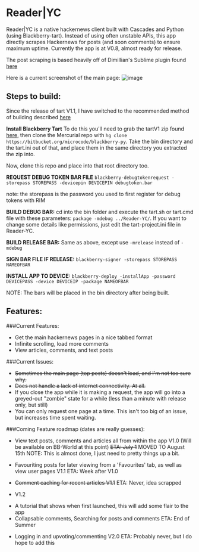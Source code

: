 Reader|YC
=========

Reader|YC is a native hackernews client built with Cascades and Python (using Blackberry-tart). Instead of using often unstable APIs, this app directly scrapes Hackernews for posts (and soon comments) to ensure maximum uptime. Currently the app is at V0.8, almost ready for release.

The post scraping is based heavily off of Dimillian's Sublime plugin found [here](https://github.com/Dimillian/Sublime-Hacker-News-Reader)

Here is a current screenshot of the main page:
![image](https://raw.github.com/krruzic/Reader-YC/master/screenshot.png)

## Steps to build:
Since the release of tart V1.1, I have switched to the recommended method of building described [here](http://hg.microcode.ca/blackberry-py/wiki/Building%20HelloWorld)


**Install Blackberry Tart**
To do this you'll need to grab the tartV1 zip found [here](http://blackberry-py.microcode.ca/downloads/), then clone the Mercurial repo with `hg clone https://bitbucket.org/microcode/blackberry-py`. Take the bin directory and the tart.ini out of that, and place them in the same directory you extracted the zip into.

Now, clone this repo and place into that root directory too.

**REQUEST DEBUG TOKEN BAR FILE**
`blackberry-debugtokenrequest -storepass STOREPASS -devicepin DEVICEPIN debugtoken.bar`

note: the storepass is the password you used to first register for debug tokens with RIM

**BUILD DEBUG BAR:**
cd into the bin folder and execute the tart.sh or tart.cmd file with these parameters: `package -mdebug ../Reader-YC/`. If you want to change some details like permissions, just edit the tart-project.ini file in Reader-YC.

**BUILD RELEASE BAR:**
Same as above, except use `-mrelease` instead of `-mdebug`

**SIGN BAR FILE IF RELEASE:**
`blackberry-signer -storepass STOREPASS NAMEOFBAR`

**INSTALL APP TO DEVICE:**
`blackberry-deploy -installApp -password DEVICEPASS -device DEVICEIP -package NAMEOFBAR`


NOTE: The bars will be placed in the bin directory after being built.


## Features:
###Current Features:
* Get the main hackernews pages in a nice tabbed format
* Infinite scrolling, load more comments
* View articles, comments, and text posts

###Current Issues:
* ~~Sometimes the main page (top posts) doesn't load, and I'm not too sure why.~~
* ~~Does not handle a lack of internet connectivity. At all.~~
* If you close the app while it is making a request, the app will go into a greyed-out "zombie" state for a while (less than a minute with release only, but still)
* You can only request one page at a time. This isn't too big of an issue, but increases time spent waiting.

###Coming Feature roadmap (dates are really guesses):
* View text posts, comments and articles all from within the app V1.0 (Will be available on BB-World at this point)
  ~~ETA: July 1~~ MOVED TO August 15th
  NOTE: This is almost done, I just need to pretty things up a bit.

* Favouriting posts for later viewing from a 'Favourites' tab, as well as view user pages V1.1
	ETA: Week after V1.0

* ~~Comment caching for recent articles  V1.1~~
	ETA: Never, idea scrapped

* V1.2 
- A tutorial that shows when first launched, this will add some flair to the app
- Collapsable comments, Searching for posts and comments 
    ETA: End of Summer

* Logging in and upvoting/commenting V2.0
	ETA: Probably never, but I do hope to add this

